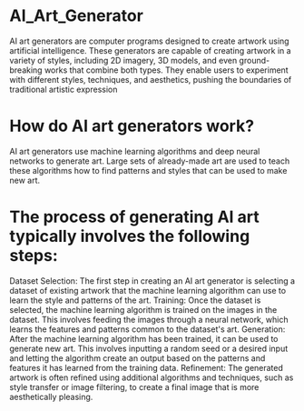 # AI_Art_Generator
AI art generators are computer programs designed to create artwork using artificial intelligence.
These generators are capable of creating artwork in a variety of styles, including 2D imagery, 3D models, and even ground-breaking works that combine both types. 
They enable users to experiment with different styles, techniques, and aesthetics, pushing the boundaries of traditional artistic expression

# How do AI art generators work?
AI art generators use machine learning algorithms and deep neural networks to generate art. Large sets of already-made art are used to teach these algorithms how to find patterns and styles that can be used to make new art.

# The process of generating AI art typically involves the following steps:

Dataset Selection: The first step in creating an AI art generator is selecting a dataset of existing artwork that the machine learning algorithm can use to learn the style and patterns of the art.
Training: Once the dataset is selected, the machine learning algorithm is trained on the images in the dataset. This involves feeding the images through a neural network, which learns the features and patterns common to the dataset's art.
Generation: After the machine learning algorithm has been trained, it can be used to generate new art. This involves inputting a random seed or a desired input and letting the algorithm create an output based on the patterns and features it has learned from the training data.
Refinement: The generated artwork is often refined using additional algorithms and techniques, such as style transfer or image filtering, to create a final image that is more aesthetically pleasing.
